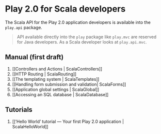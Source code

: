 # Play 2.0 for Scala developers

The Scala API for the Play 2.0 application developers is available into the `play.api` package. 

> API available directly into the `play` package like `play.mvc` are reserved for Java developers. As a Scala developer looks at `play.api.mvc`.

## Manual (first draft)

1. [[Controllers and Actions | ScalaControllers]]
2. [[HTTP Routing | ScalaRouting]]
3. [[The templating system | ScalaTemplates]]
4. [[Handling form submission and validation| ScalaForms]]
5. [[Application global settings | ScalaGlobal]]
6. [[Accessing an SQL database | ScalaDatabase]]

## Tutorials

1. [[‘Hello World’ tutorial — Your first Play 2.0 application | ScalaHelloWorld]]
